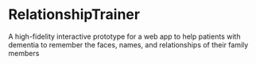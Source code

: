 # RelationshipTrainer
A high-fidelity interactive prototype for a web app to help patients with dementia to remember the faces, names, and relationships of their family members

